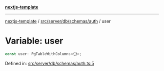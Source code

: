 [**nextjs-template**](../../../../../../README.md)

---

[nextjs-template](../../../../../../README.md) / [src/server/db/schemas/auth](../README.md) / user

# Variable: user

```ts
const user: PgTableWithColumns<{}>;
```

Defined in: [src/server/db/schemas/auth.ts:5](https://github.com/Its-Satyajit/nextjs-template/blob/main/src/server/db/schemas/auth.ts#L5)
